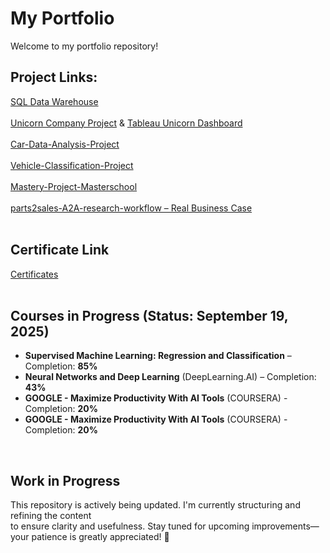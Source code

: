 # My Portfolio

Welcome to my portfolio repository! 

## Project Links:

[SQL Data Warehouse](https://github.com/KonstantinData/SQL-Data-Warehouse.git)<br>
<br>
[Unicorn Company Project](https://github.com/KonstantinData/Unicorn-Company-Project.git) & [Tableau Unicorn Dashboard](https://public.tableau.com/app/profile/condata/viz/Unicorn_Company_Tableau_draft/SalesDashboard)<br>
<br>
[Car-Data-Analysis-Project](https://github.com/KonstantinData/Car-Data-Analysis-Project)<br>
<br>
[Vehicle-Classification-Project](https://github.com/KonstantinData/Vehicle-Classification-Project)<br>
<br>
[Mastery-Project-Masterschool](https://github.com/KonstantinData/Mastery-Project-Masterschool.git)<br>
<br>
[parts2sales-A2A-research-workflow – Real Business Case](https://github.com/KonstantinData/A2A-research-workflow.git)<br>
<br>
## **Certificate Link** 

[Certificates](https://github.com/KonstantinData/Bootcamp-Analytics/tree/main/Certificates)<br>
<br>


## Courses in Progress (Status: September 19, 2025)

- **Supervised Machine Learning: Regression and Classification** – Completion: **85%**
- **Neural Networks and Deep Learning** (DeepLearning.AI) – Completion: **43%**
- **GOOGLE - Maximize Productivity With AI Tools** (COURSERA) - Completion: **20%**
- **GOOGLE - Maximize Productivity With AI Tools** (COURSERA) - Completion: **20%**

<br>

## **Work in Progress**  

This repository is actively being updated. I'm currently structuring and refining the content <br> 
to ensure clarity and usefulness. Stay tuned for upcoming improvements—your patience is greatly appreciated! 🚀
<br>

